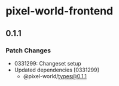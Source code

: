 # pixel-world-frontend

## 0.1.1

### Patch Changes

- 0331299: Changeset setup
- Updated dependencies [0331299]
  - @pixel-world/types@0.1.1
